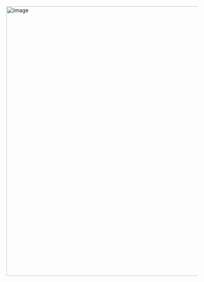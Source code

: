 <img width="1354" height="710" alt="image" src="https://github.com/user-attachments/assets/c0b1cc54-1873-403e-a092-a0c960e965b0" />
